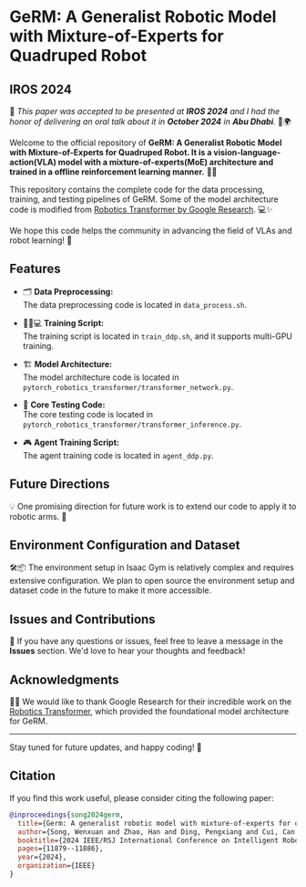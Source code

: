# GeRM: A Generalist Robotic Model with Mixture-of-Experts for Quadruped Robot

## IROS 2024
📍 *This paper was accepted to be presented at **IROS 2024** and I had the honor of delivering an oral talk about it in **October 2024** in **Abu Dhabi**.* 🎤🌍

Welcome to the official repository of **GeRM: A Generalist Robotic Model with Mixture-of-Experts for Quadruped Robot. It is a vision-language-action(VLA) model with a mixture-of-experts(MoE) architecture and trained in a offline reinforcement learning manner.** 🤖🐾 

This repository contains the complete code for the data processing, training, and testing pipelines of GeRM. Some of the model architecture code is modified from [Robotics Transformer by Google Research](https://github.com/google-research/robotics_transformer). 💻✨

We hope this code helps the community in advancing the field of VLAs and robot learning! 🚀

## Features

- 🗂️ **Data Preprocessing:**  
  The data preprocessing code is located in `data_process.sh`. 

- 🏋️‍♂️💻 **Training Script:**  
  The training script is located in `train_ddp.sh`, and it supports multi-GPU training. 

- 🏗️ **Model Architecture:**  
  The model architecture code is located in `pytorch_robotics_transformer/transformer_network.py`. 

- 🧪 **Core Testing Code:**  
  The core testing code is located in `pytorch_robotics_transformer/transformer_inference.py`. 

- 🎮 **Agent Training Script:**  
  The agent training code is located in `agent_ddp.py`.

## Future Directions

💡 One promising direction for future work is to extend our code to apply it to robotic arms. 🤖

## Environment Configuration and Dataset

🛠️📦 The environment setup in Isaac Gym is relatively complex and requires extensive configuration. We plan to open source the environment setup and dataset code in the future to make it more accessible. 

## Issues and Contributions

💬 If you have any questions or issues, feel free to leave a message in the **Issues** section. We'd love to hear your thoughts and feedback! 

## Acknowledgments

🙏💡 We would like to thank Google Research for their incredible work on the [Robotics Transformer](https://github.com/google-research/robotics_transformer), which provided the foundational model architecture for GeRM.

---

Stay tuned for future updates, and happy coding! 🎉

## Citation

If you find this work useful, please consider citing the following paper:

```bibtex
@inproceedings{song2024germ,
  title={Germ: A generalist robotic model with mixture-of-experts for quadruped robot},
  author={Song, Wenxuan and Zhao, Han and Ding, Pengxiang and Cui, Can and Lyu, Shangke and Fan, Yaning and Wang, Donglin},
  booktitle={2024 IEEE/RSJ International Conference on Intelligent Robots and Systems (IROS)},
  pages={11879--11886},
  year={2024},
  organization={IEEE}
}